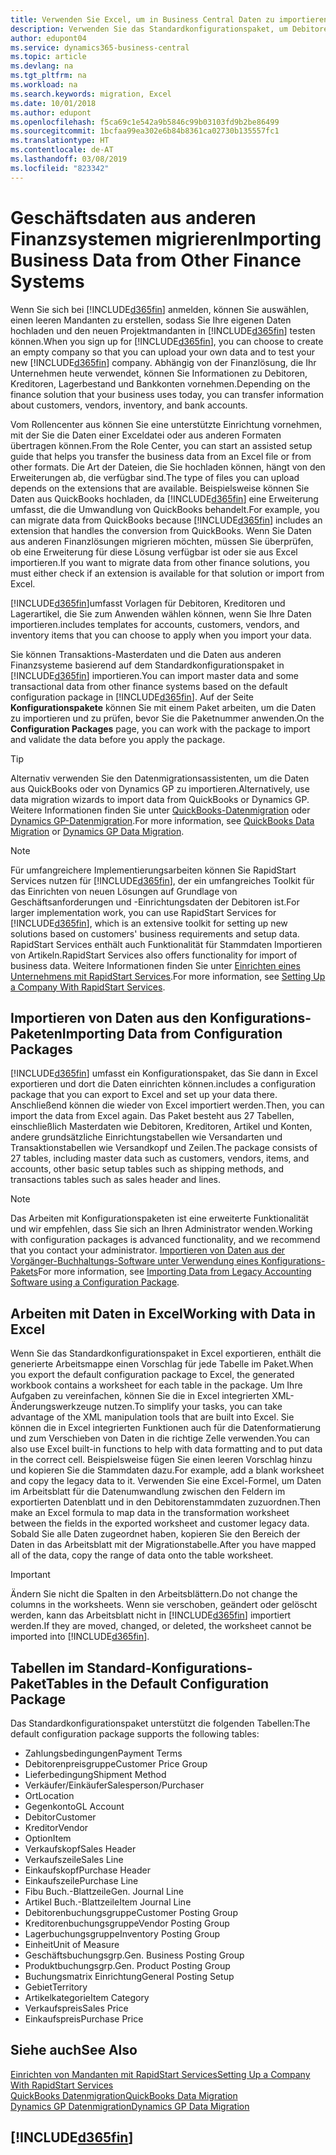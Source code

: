```yaml
---
title: Verwenden Sie Excel, um in Business Central Daten zu importieren | Microsoft Docs
description: Verwenden Sie das Standardkonfigurationspaket, um Debitorendaten in Excel hinzuzufügen und Daten nach Business Central zu importieren.
author: edupont04
ms.service: dynamics365-business-central
ms.topic: article
ms.devlang: na
ms.tgt_pltfrm: na
ms.workload: na
ms.search.keywords: migration, Excel
ms.date: 10/01/2018
ms.author: edupont
ms.openlocfilehash: f5ca69c1e542a9b5846c99b03103fd9b2be86499
ms.sourcegitcommit: 1bcfaa99ea302e6b84b8361ca02730b135557fc1
ms.translationtype: HT
ms.contentlocale: de-AT
ms.lasthandoff: 03/08/2019
ms.locfileid: "823342"
---
```

# <a name="importing-business-data-from-other-finance-systems"></a><span data-ttu-id="1e370-103">Geschäftsdaten aus anderen Finanzsystemen migrieren</span><span class="sxs-lookup"><span data-stu-id="1e370-103">Importing Business Data from Other Finance Systems</span></span>
<span data-ttu-id="1e370-104">Wenn Sie sich bei [!INCLUDE[d365fin](includes/d365fin_md.md)] anmelden, können Sie auswählen, einen leeren Mandanten zu erstellen, sodass Sie Ihre eigenen Daten hochladen und den neuen Projektmandanten in [!INCLUDE[d365fin](includes/d365fin_md.md)] testen können.</span><span class="sxs-lookup"><span data-stu-id="1e370-104">When you sign up for [!INCLUDE[d365fin](includes/d365fin_md.md)], you can choose to create an empty company so that you can upload your own data and to test your new [!INCLUDE[d365fin](includes/d365fin_md.md)] company.</span></span> <span data-ttu-id="1e370-105">Abhängig von der Finanzlösung, die Ihr Unternehmen heute verwendet, können Sie Informationen zu Debitoren, Kreditoren, Lagerbestand und Bankkonten vornehmen.</span><span class="sxs-lookup"><span data-stu-id="1e370-105">Depending on the finance solution that your business uses today, you can transfer information about customers, vendors, inventory, and bank accounts.</span></span>  

<span data-ttu-id="1e370-106">Vom Rollencenter aus können Sie eine unterstützte Einrichtung vornehmen, mit der Sie die Daten einer Exceldatei oder aus anderen Formaten übertragen können.</span><span class="sxs-lookup"><span data-stu-id="1e370-106">From the Role Center, you can start an assisted setup guide that helps you transfer the business data from an Excel file or from other formats.</span></span> <span data-ttu-id="1e370-107">Die Art der Dateien, die Sie hochladen können, hängt von den Erweiterungen ab, die verfügbar sind.</span><span class="sxs-lookup"><span data-stu-id="1e370-107">The type of files you can upload depends on the extensions that are available.</span></span> <span data-ttu-id="1e370-108">Beispielsweise können Sie Daten aus QuickBooks hochladen, da [!INCLUDE[d365fin](includes/d365fin_md.md)] eine Erweiterung umfasst, die die Umwandlung von QuickBooks behandelt.</span><span class="sxs-lookup"><span data-stu-id="1e370-108">For example, you can migrate data from QuickBooks because [!INCLUDE[d365fin](includes/d365fin_md.md)] includes an extension that handles the conversion from QuickBooks.</span></span> <span data-ttu-id="1e370-109">Wenn Sie Daten aus anderen Finanzlösungen migrieren möchten, müssen Sie überprüfen, ob eine Erweiterung für diese Lösung verfügbar ist oder sie aus Excel importieren.</span><span class="sxs-lookup"><span data-stu-id="1e370-109">If you want to migrate data from other finance solutions, you must either check if an extension is available for that solution or import from Excel.</span></span>  

[!INCLUDE[d365fin](includes/d365fin_md.md)]<span data-ttu-id="1e370-110">umfasst Vorlagen für Debitoren, Kreditoren und Lagerartikel, die Sie zum Anwenden wählen können, wenn Sie Ihre Daten importieren.</span><span class="sxs-lookup"><span data-stu-id="1e370-110">includes templates for accounts, customers, vendors, and inventory items that you can choose to apply when you import your data.</span></span>

<span data-ttu-id="1e370-111">Sie können Transaktions-Masterdaten und die Daten aus anderen Finanzsysteme basierend auf dem Standardkonfigurationspaket in [!INCLUDE[d365fin](includes/d365fin_md.md)] importieren.</span><span class="sxs-lookup"><span data-stu-id="1e370-111">You can import master data and some transactional data from other finance systems based on the default configuration package in [!INCLUDE[d365fin](includes/d365fin_md.md)].</span></span> <span data-ttu-id="1e370-112">Auf der Seite **Konfigurationspakete** können Sie mit einem Paket arbeiten, um die Daten zu importieren und zu prüfen, bevor Sie die Paketnummer anwenden.</span><span class="sxs-lookup"><span data-stu-id="1e370-112">On the **Configuration Packages** page, you can work with the package to import and validate the data before you apply the package.</span></span>  

> [!TIP]  
> <span data-ttu-id="1e370-113">Alternativ verwenden Sie den Datenmigrationsassistenten, um die Daten aus QuickBooks oder von Dynamics GP zu importieren.</span><span class="sxs-lookup"><span data-stu-id="1e370-113">Alternatively, use data migration wizards to import data from QuickBooks or Dynamics GP.</span></span> <span data-ttu-id="1e370-114">Weitere Informationen finden Sie unter [QuickBooks-Datenmigration](ui-extensions-quickbooks-data-migration.md) oder [Dynamics GP-Datenmigration](ui-extensions-dynamicsgp-data-migration.md).</span><span class="sxs-lookup"><span data-stu-id="1e370-114">For more information, see [QuickBooks Data Migration](ui-extensions-quickbooks-data-migration.md) or [Dynamics GP Data Migration](ui-extensions-dynamicsgp-data-migration.md).</span></span>

> [!NOTE]  
> <span data-ttu-id="1e370-115">Für umfangreichere Implementierungsarbeiten können Sie RapidStart Services nutzen für [!INCLUDE[d365fin](includes/d365fin_md.md)], der ein umfangreiches Toolkit für das Einrichten von neuen Lösungen auf Grundlage von Geschäftsanforderungen und -Einrichtungsdaten der Debitoren ist.</span><span class="sxs-lookup"><span data-stu-id="1e370-115">For larger implementation work, you can use RapidStart Services for [!INCLUDE[d365fin](includes/d365fin_md.md)], which is an extensive toolkit for setting up new solutions based on customers' business requirements and setup data.</span></span> <span data-ttu-id="1e370-116">RapidStart Services enthält auch Funktionalität für Stammdaten Importieren von Artikeln.</span><span class="sxs-lookup"><span data-stu-id="1e370-116">RapidStart Services also offers functionality for import of business data.</span></span> <span data-ttu-id="1e370-117">Weitere Informationen finden Sie unter [Einrichten eines Unternehmens mit RapidStart Services](admin-set-up-a-company-with-rapidstart.md).</span><span class="sxs-lookup"><span data-stu-id="1e370-117">For more information, see [Setting Up a Company With RapidStart Services](admin-set-up-a-company-with-rapidstart.md).</span></span>

## <a name="importing-data-from-configuration-packages"></a><span data-ttu-id="1e370-118">Importieren von Daten aus den Konfigurations-Paketen</span><span class="sxs-lookup"><span data-stu-id="1e370-118">Importing Data from Configuration Packages</span></span>
[!INCLUDE[d365fin](includes/d365fin_md.md)] <span data-ttu-id="1e370-119">umfasst ein Konfigurationspaket, das Sie dann in Excel exportieren und dort die Daten einrichten können.</span><span class="sxs-lookup"><span data-stu-id="1e370-119">includes a configuration package that you can export to Excel and set up your data there.</span></span> <span data-ttu-id="1e370-120">Anschließend können die wieder von Excel importiert werden.</span><span class="sxs-lookup"><span data-stu-id="1e370-120">Then, you can import the data from Excel again.</span></span> <span data-ttu-id="1e370-121">Das Paket besteht aus 27 Tabellen, einschließlich Masterdaten wie Debitoren, Kreditoren, Artikel und Konten, andere grundsätzliche Einrichtungstabellen wie Versandarten und Transaktionstabellen wie Versandkopf und Zeilen.</span><span class="sxs-lookup"><span data-stu-id="1e370-121">The package consists of 27 tables, including master data such as customers, vendors, items, and accounts, other basic setup tables such as shipping methods, and transactions tables such as sales header and lines.</span></span>  

> [!NOTE]  
>   <span data-ttu-id="1e370-122">Das Arbeiten mit Konfigurationspaketen ist eine erweiterte Funktionalität und wir empfehlen, dass Sie sich an Ihren Administrator wenden.</span><span class="sxs-lookup"><span data-stu-id="1e370-122">Working with configuration packages is advanced functionality, and we recommend that you contact your administrator.</span></span> <span data-ttu-id="1e370-123">[Importieren von Daten aus der Vorgänger-Buchhaltungs-Software unter Verwendung eines Konfigurations-Pakets](across-import-data-configuration-packages.md)</span><span class="sxs-lookup"><span data-stu-id="1e370-123">For more information, see [Importing Data from Legacy Accounting Software using a Configuration Package](across-import-data-configuration-packages.md).</span></span>

## <a name="working-with-data-in-excel"></a><span data-ttu-id="1e370-124">Arbeiten mit Daten in Excel</span><span class="sxs-lookup"><span data-stu-id="1e370-124">Working with Data in Excel</span></span>
<span data-ttu-id="1e370-125">Wenn Sie das Standardkonfigurationspaket in Excel exportieren, enthält die generierte Arbeitsmappe einen Vorschlag für jede Tabelle im Paket.</span><span class="sxs-lookup"><span data-stu-id="1e370-125">When you export the default configuration package to Excel, the generated workbook contains a worksheet for each table in the package.</span></span> <span data-ttu-id="1e370-126">Um Ihre Aufgaben zu vereinfachen, können Sie die in Excel integrierten XML-Änderungswerkzeuge nutzen.</span><span class="sxs-lookup"><span data-stu-id="1e370-126">To simplify your tasks, you can take advantage of the XML manipulation tools that are built into Excel.</span></span> <span data-ttu-id="1e370-127">Sie können die in Excel integrierten Funktionen auch für die Datenformatierung und zum Verschieben von Daten in die richtige Zelle verwenden.</span><span class="sxs-lookup"><span data-stu-id="1e370-127">You can also use Excel built-in functions to help with data formatting and to put data in the correct cell.</span></span> <span data-ttu-id="1e370-128">Beispielsweise fügen Sie einen leeren Vorschlag hinzu und kopieren Sie die Stammdaten dazu.</span><span class="sxs-lookup"><span data-stu-id="1e370-128">For example, add a blank worksheet and copy the legacy data to it.</span></span> <span data-ttu-id="1e370-129">Verwenden Sie eine Excel-Formel, um Daten im Arbeitsblatt für die Datenumwandlung zwischen den Feldern im exportierten Datenblatt und in den Debitorenstammdaten zuzuordnen.</span><span class="sxs-lookup"><span data-stu-id="1e370-129">Then make an Excel formula to map data in the transformation worksheet between the fields in the exported worksheet and customer legacy data.</span></span> <span data-ttu-id="1e370-130">Sobald Sie alle Daten zugeordnet haben, kopieren Sie den Bereich der Daten in das Arbeitsblatt mit der Migrationstabelle.</span><span class="sxs-lookup"><span data-stu-id="1e370-130">After you have mapped all of the data, copy the range of data onto the table worksheet.</span></span>  

> [!IMPORTANT]  
>  <span data-ttu-id="1e370-131">Ändern Sie nicht die Spalten in den Arbeitsblättern.</span><span class="sxs-lookup"><span data-stu-id="1e370-131">Do not change the columns in the worksheets.</span></span> <span data-ttu-id="1e370-132">Wenn sie verschoben, geändert oder gelöscht werden, kann das Arbeitsblatt nicht in [!INCLUDE[d365fin](includes/d365fin_md.md)] importiert werden.</span><span class="sxs-lookup"><span data-stu-id="1e370-132">If they are moved, changed, or deleted, the worksheet cannot be imported into [!INCLUDE[d365fin](includes/d365fin_md.md)].</span></span>

## <a name="tables-in-the-default-configuration-package"></a><span data-ttu-id="1e370-133">Tabellen im Standard-Konfigurations-Paket</span><span class="sxs-lookup"><span data-stu-id="1e370-133">Tables in the Default Configuration Package</span></span>
<span data-ttu-id="1e370-134">Das Standardkonfigurationspaket unterstützt die folgenden Tabellen:</span><span class="sxs-lookup"><span data-stu-id="1e370-134">The default configuration package supports the following tables:</span></span>

-   <span data-ttu-id="1e370-135">Zahlungsbedingungen</span><span class="sxs-lookup"><span data-stu-id="1e370-135">Payment Terms</span></span>
-   <span data-ttu-id="1e370-136">Debitorenpreisgruppe</span><span class="sxs-lookup"><span data-stu-id="1e370-136">Customer Price Group</span></span>
-   <span data-ttu-id="1e370-137">Lieferbedingung</span><span class="sxs-lookup"><span data-stu-id="1e370-137">Shipment Method</span></span>
-   <span data-ttu-id="1e370-138">Verkäufer/Einkäufer</span><span class="sxs-lookup"><span data-stu-id="1e370-138">Salesperson/Purchaser</span></span>
-   <span data-ttu-id="1e370-139">Ort</span><span class="sxs-lookup"><span data-stu-id="1e370-139">Location</span></span>
-   <span data-ttu-id="1e370-140">Gegenkonto</span><span class="sxs-lookup"><span data-stu-id="1e370-140">GL Account</span></span>
-   <span data-ttu-id="1e370-141">Debitor</span><span class="sxs-lookup"><span data-stu-id="1e370-141">Customer</span></span>
-   <span data-ttu-id="1e370-142">Kreditor</span><span class="sxs-lookup"><span data-stu-id="1e370-142">Vendor</span></span>
-   <span data-ttu-id="1e370-143">Option</span><span class="sxs-lookup"><span data-stu-id="1e370-143">Item</span></span>
-   <span data-ttu-id="1e370-144">Verkaufskopf</span><span class="sxs-lookup"><span data-stu-id="1e370-144">Sales Header</span></span>
-   <span data-ttu-id="1e370-145">Verkaufszeile</span><span class="sxs-lookup"><span data-stu-id="1e370-145">Sales Line</span></span>
-   <span data-ttu-id="1e370-146">Einkaufskopf</span><span class="sxs-lookup"><span data-stu-id="1e370-146">Purchase Header</span></span>
-   <span data-ttu-id="1e370-147">Einkaufszeile</span><span class="sxs-lookup"><span data-stu-id="1e370-147">Purchase Line</span></span>
-   <span data-ttu-id="1e370-148">Fibu Buch.-Blattzeile</span><span class="sxs-lookup"><span data-stu-id="1e370-148">Gen. Journal Line</span></span>
-   <span data-ttu-id="1e370-149">Artikel Buch.-Blattzeile</span><span class="sxs-lookup"><span data-stu-id="1e370-149">Item Journal Line</span></span>
-   <span data-ttu-id="1e370-150">Debitorenbuchungsgruppe</span><span class="sxs-lookup"><span data-stu-id="1e370-150">Customer Posting Group</span></span>
-   <span data-ttu-id="1e370-151">Kreditorenbuchungsgruppe</span><span class="sxs-lookup"><span data-stu-id="1e370-151">Vendor Posting Group</span></span>
-   <span data-ttu-id="1e370-152">Lagerbuchungsgruppe</span><span class="sxs-lookup"><span data-stu-id="1e370-152">Inventory Posting Group</span></span>
-   <span data-ttu-id="1e370-153">Einheit</span><span class="sxs-lookup"><span data-stu-id="1e370-153">Unit of Measure</span></span>
-   <span data-ttu-id="1e370-154">Geschäftsbuchungsgrp.</span><span class="sxs-lookup"><span data-stu-id="1e370-154">Gen. Business Posting Group</span></span>
-   <span data-ttu-id="1e370-155">Produktbuchungsgrp.</span><span class="sxs-lookup"><span data-stu-id="1e370-155">Gen. Product Posting Group</span></span>
-   <span data-ttu-id="1e370-156">Buchungsmatrix Einrichtung</span><span class="sxs-lookup"><span data-stu-id="1e370-156">General Posting Setup</span></span>
-   <span data-ttu-id="1e370-157">Gebiet</span><span class="sxs-lookup"><span data-stu-id="1e370-157">Territory</span></span>
-   <span data-ttu-id="1e370-158">Artikelkategorie</span><span class="sxs-lookup"><span data-stu-id="1e370-158">Item Category</span></span>
-   <span data-ttu-id="1e370-159">Verkaufspreis</span><span class="sxs-lookup"><span data-stu-id="1e370-159">Sales Price</span></span>
-   <span data-ttu-id="1e370-160">Einkaufspreis</span><span class="sxs-lookup"><span data-stu-id="1e370-160">Purchase Price</span></span>

## <a name="see-also"></a><span data-ttu-id="1e370-161">Siehe auch</span><span class="sxs-lookup"><span data-stu-id="1e370-161">See Also</span></span>
[<span data-ttu-id="1e370-162">Einrichten von Mandanten mit RapidStart Services</span><span class="sxs-lookup"><span data-stu-id="1e370-162">Setting Up a Company With RapidStart Services</span></span>](admin-set-up-a-company-with-rapidstart.md)  
[<span data-ttu-id="1e370-163">QuickBooks Datenmigration</span><span class="sxs-lookup"><span data-stu-id="1e370-163">QuickBooks Data Migration</span></span>](ui-extensions-quickbooks-data-migration.md)  
[<span data-ttu-id="1e370-164">Dynamics GP Datenmigration</span><span class="sxs-lookup"><span data-stu-id="1e370-164">Dynamics GP Data Migration</span></span>](ui-extensions-dynamicsgp-data-migration.md)  

## [!INCLUDE[d365fin](includes/free_trial_md.md)]  
 
